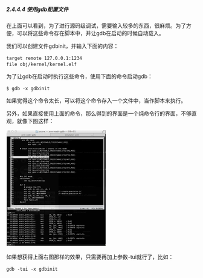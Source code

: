 
##### 2.4.4.4 使用gdb配置文件

在上面可以看到，为了进行源码级调试，需要输入较多的东西，很麻烦。为了方便，可以将这些命令存在脚本中，并让gdb在启动的时候自动载入。

我们可以创建文件gdbinit，并输入下面的内容：

	target remote 127.0.0.1:1234
	file obj/kernel/kernel.elf
 
为了让gdb在启动时执行这些命令，使用下面的命令启动gdb：

	$ gdb -x gdbinit
 
如果觉得这个命令太长，可以将这个命令存入一个文件中，当作脚本来执行。

另外，如果直接使用上面的命令，那么得到的界面是一个纯命令行的界面，不够直观，就像下图这样：

![纯命令行的界面](./lab0_figs/image002.png "纯命令行的界面")

如果想获得上面右图那样的效果，只需要再加上参数-tui就行了，比如：

	gdb -tui -x gdbinit
 